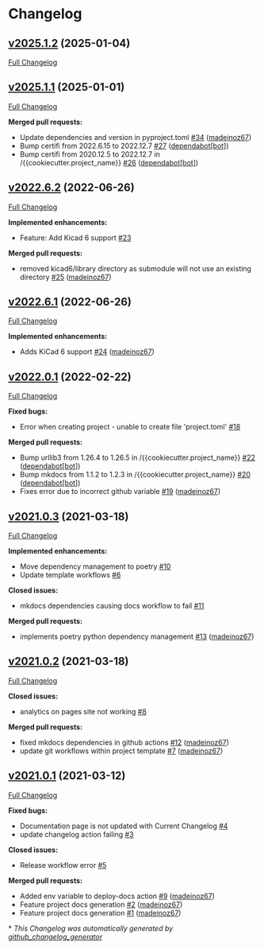 # Changelog

## [v2025.1.2](https://github.com/madeinoz67/cookiecutter-kicad/tree/v2025.1.2) (2025-01-04)

[Full Changelog](https://github.com/madeinoz67/cookiecutter-kicad/compare/v2025.1.1...v2025.1.2)

## [v2025.1.1](https://github.com/madeinoz67/cookiecutter-kicad/tree/v2025.1.1) (2025-01-01)

[Full Changelog](https://github.com/madeinoz67/cookiecutter-kicad/compare/v2022.6.2...v2025.1.1)

**Merged pull requests:**

- Update dependencies and version in pyproject.toml [\#34](https://github.com/madeinoz67/cookiecutter-kicad/pull/34) ([madeinoz67](https://github.com/madeinoz67))
- Bump certifi from 2022.6.15 to 2022.12.7 [\#27](https://github.com/madeinoz67/cookiecutter-kicad/pull/27) ([dependabot[bot]](https://github.com/apps/dependabot))
- Bump certifi from 2020.12.5 to 2022.12.7 in /{{cookiecutter.project\_name}} [\#26](https://github.com/madeinoz67/cookiecutter-kicad/pull/26) ([dependabot[bot]](https://github.com/apps/dependabot))

## [v2022.6.2](https://github.com/madeinoz67/cookiecutter-kicad/tree/v2022.6.2) (2022-06-26)

[Full Changelog](https://github.com/madeinoz67/cookiecutter-kicad/compare/v2022.6.1...v2022.6.2)

**Implemented enhancements:**

- Feature: Add Kicad 6 support [\#23](https://github.com/madeinoz67/cookiecutter-kicad/issues/23)

**Merged pull requests:**

- removed kicad6/library directory as submodule will not use an existing directory [\#25](https://github.com/madeinoz67/cookiecutter-kicad/pull/25) ([madeinoz67](https://github.com/madeinoz67))

## [v2022.6.1](https://github.com/madeinoz67/cookiecutter-kicad/tree/v2022.6.1) (2022-06-26)

[Full Changelog](https://github.com/madeinoz67/cookiecutter-kicad/compare/v2022.0.1...v2022.6.1)

**Implemented enhancements:**

- Adds KiCad 6 support [\#24](https://github.com/madeinoz67/cookiecutter-kicad/pull/24) ([madeinoz67](https://github.com/madeinoz67))

## [v2022.0.1](https://github.com/madeinoz67/cookiecutter-kicad/tree/v2022.0.1) (2022-02-22)

[Full Changelog](https://github.com/madeinoz67/cookiecutter-kicad/compare/v2021.0.3...v2022.0.1)

**Fixed bugs:**

- Error when creating project - unable to create file 'project.toml' [\#18](https://github.com/madeinoz67/cookiecutter-kicad/issues/18)

**Merged pull requests:**

- Bump urllib3 from 1.26.4 to 1.26.5 in /{{cookiecutter.project\_name}} [\#22](https://github.com/madeinoz67/cookiecutter-kicad/pull/22) ([dependabot[bot]](https://github.com/apps/dependabot))
- Bump mkdocs from 1.1.2 to 1.2.3 in /{{cookiecutter.project\_name}} [\#20](https://github.com/madeinoz67/cookiecutter-kicad/pull/20) ([dependabot[bot]](https://github.com/apps/dependabot))
- Fixes error due to incorrect github variable [\#19](https://github.com/madeinoz67/cookiecutter-kicad/pull/19) ([madeinoz67](https://github.com/madeinoz67))

## [v2021.0.3](https://github.com/madeinoz67/cookiecutter-kicad/tree/v2021.0.3) (2021-03-18)

[Full Changelog](https://github.com/madeinoz67/cookiecutter-kicad/compare/v2021.0.2...v2021.0.3)

**Implemented enhancements:**

- Move dependency management to poetry [\#10](https://github.com/madeinoz67/cookiecutter-kicad/issues/10)
- Update template workflows [\#6](https://github.com/madeinoz67/cookiecutter-kicad/issues/6)

**Closed issues:**

- mkdocs dependencies causing docs workflow to fail [\#11](https://github.com/madeinoz67/cookiecutter-kicad/issues/11)

**Merged pull requests:**

- implements poetry python dependency management [\#13](https://github.com/madeinoz67/cookiecutter-kicad/pull/13) ([madeinoz67](https://github.com/madeinoz67))

## [v2021.0.2](https://github.com/madeinoz67/cookiecutter-kicad/tree/v2021.0.2) (2021-03-18)

[Full Changelog](https://github.com/madeinoz67/cookiecutter-kicad/compare/v2021.0.1...v2021.0.2)

**Closed issues:**

- analytics on pages site not working [\#8](https://github.com/madeinoz67/cookiecutter-kicad/issues/8)

**Merged pull requests:**

- fixed mkdocs dependencies in github actions [\#12](https://github.com/madeinoz67/cookiecutter-kicad/pull/12) ([madeinoz67](https://github.com/madeinoz67))
- update git workflows within project template [\#7](https://github.com/madeinoz67/cookiecutter-kicad/pull/7) ([madeinoz67](https://github.com/madeinoz67))

## [v2021.0.1](https://github.com/madeinoz67/cookiecutter-kicad/tree/v2021.0.1) (2021-03-12)

[Full Changelog](https://github.com/madeinoz67/cookiecutter-kicad/compare/357798b0d6802b43069aabfa22602bb10d33fbe5...v2021.0.1)

**Fixed bugs:**

- Documentation page is not updated with Current Changelog [\#4](https://github.com/madeinoz67/cookiecutter-kicad/issues/4)
- update changelog action failing [\#3](https://github.com/madeinoz67/cookiecutter-kicad/issues/3)

**Closed issues:**

- Release workflow error  [\#5](https://github.com/madeinoz67/cookiecutter-kicad/issues/5)

**Merged pull requests:**

- Added env variable to deploy-docs action [\#9](https://github.com/madeinoz67/cookiecutter-kicad/pull/9) ([madeinoz67](https://github.com/madeinoz67))
- Feature project docs generation [\#2](https://github.com/madeinoz67/cookiecutter-kicad/pull/2) ([madeinoz67](https://github.com/madeinoz67))
- Feature project docs generation [\#1](https://github.com/madeinoz67/cookiecutter-kicad/pull/1) ([madeinoz67](https://github.com/madeinoz67))



\* *This Changelog was automatically generated by [github_changelog_generator](https://github.com/github-changelog-generator/github-changelog-generator)*
